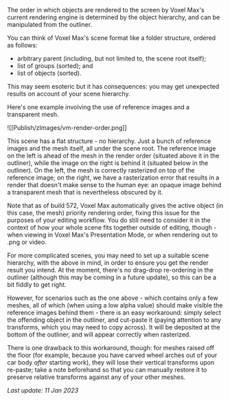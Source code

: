 The order in which objects are rendered to the screen by Voxel Max's current rendering engine is determined by the object hierarchy, and can be manipulated from the outliner.

You can think of Voxel Max's scene format like a folder structure, ordered as follows:
- arbitrary parent (including, but not limited to, the scene root itself);
- list of groups (sorted); and
- list of objects (sorted).

This may seem esoteric but it has consequences: you may get unexpected results on account of your scene hierarchy.

Here's one example involving the use of reference images and a transparent mesh.

![[Publish/zImages/vm-render-order.png]]

This scene has a flat structure - no hierarchy.  Just a bunch of reference images and the mesh itself, all under the scene root.  The reference image on the left is ahead of the mesh in the render order (situated above it in the outliner), while the image on the right is behind it (situated below in the outliner).  On the left, the mesh is correctly rasterized on top of the reference image; on the right, we have a rasterization error that results in a render that doesn't make sense to the human eye: an opaque image behind a transparent mesh that is nevertheless obscured by it.

Note that as of build 572, Voxel Max automatically gives the active object (in this case, the mesh) priority rendering order, fixing this issue for the purposes of your editing workflow.  You do still need to consider it in the context of how your whole scene fits together outside of editing, though - when viewing in Voxel Max's Presentation Mode, or when rendering out to .png or video.

For more complicated scenes, you may need to set up a suitable scene hierarchy, with the above in mind, in order to ensure you get the render result you intend.  At the moment, there's no drag-drop re-ordering in the outliner (although this may be coming in a future update), so this can be a bit fiddly to get right.

However, for scenarios such as the one above - which contains only a few meshes, all of which (when using a low alpha value) should make visible the reference images behind them - there is an easy workaround: simply select the offending object in the outliner, and cut-paste it (paying attention to any transforms, which you may need to copy across).  It will be deposited at the bottom of the outliner, and will appear correctly when rasterized.

There is one drawback to this workaround, though: for meshes raised off the floor (for example, because you have carved wheel arches out of your car body _after_ starting work), they will lose their vertical transforms upon re-paste; take a note beforehand so that you can manually restore it to preserve relative transforms against any of your other meshes.

_Last update: 11 Jan 2023_